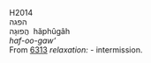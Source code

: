 <body>
  <p>H2014<br>  הפגה  <br> הֲפוּגָה  ‎  hăphûgâh  <br><i>haf-oo-gaw‘ </i><br>From <a href="h6313.htm">6313</a>  <i>relaxation: - </i>intermission.<br></p>
 </body>